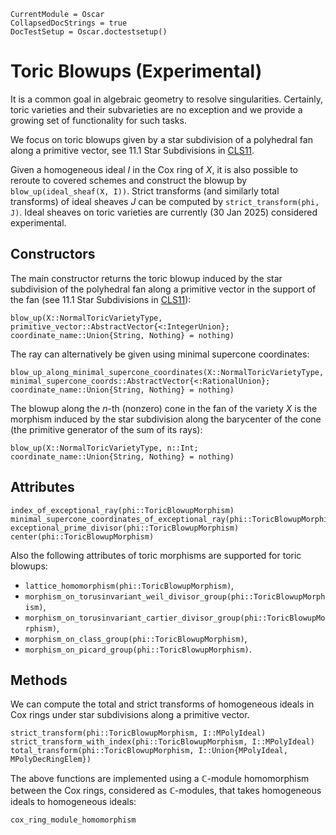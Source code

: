 ```@meta
CurrentModule = Oscar
CollapsedDocStrings = true
DocTestSetup = Oscar.doctestsetup()
```

# Toric Blowups (Experimental)

It is a common goal in algebraic geometry to resolve singularities.
Certainly, toric varieties and their subvarieties are no exception and
we provide a growing set of functionality for such tasks.

We focus on toric blowups given by a star subdivision of a
polyhedral fan along a primitive vector, see 11.1 Star Subdivisions in
[CLS11](@cite).

Given a homogeneous ideal $I$ in the Cox ring of $X$, it is also possible to
reroute to covered schemes and construct the blowup by
`blow_up(ideal_sheaf(X, I))`.
Strict transforms (and similarly total transforms) of ideal sheaves $J$
can be computed by `strict_transform(phi, J)`.
Ideal sheaves on toric varieties are currently (30 Jan 2025) considered
experimental.


## Constructors

The main constructor returns the toric blowup induced by the star
subdivision of the polyhedral fan along a primitive vector in the
support of the fan (see 11.1 Star Subdivisions in [CLS11](@cite)):
```@docs
blow_up(X::NormalToricVarietyType, primitive_vector::AbstractVector{<:IntegerUnion}; coordinate_name::Union{String, Nothing} = nothing)
```
The ray can alternatively be given using minimal supercone coordinates:
```@docs
blow_up_along_minimal_supercone_coordinates(X::NormalToricVarietyType, minimal_supercone_coords::AbstractVector{<:RationalUnion}; coordinate_name::Union{String, Nothing} = nothing)
```
The blowup along the $n$-th (nonzero) cone in the fan of the variety $X$
is the morphism induced by the star subdivision along the barycenter of
the cone (the primitive generator of the sum of its rays):
```@docs
blow_up(X::NormalToricVarietyType, n::Int; coordinate_name::Union{String, Nothing} = nothing)
```


## Attributes

```@docs
index_of_exceptional_ray(phi::ToricBlowupMorphism)
minimal_supercone_coordinates_of_exceptional_ray(phi::ToricBlowupMorphism)
exceptional_prime_divisor(phi::ToricBlowupMorphism)
center(phi::ToricBlowupMorphism)
```
Also the following attributes of toric morphisms are supported for toric blowups:
- `lattice_homomorphism(phi::ToricBlowupMorphism)`,
- `morphism_on_torusinvariant_weil_divisor_group(phi::ToricBlowupMorphism)`,
- `morphism_on_torusinvariant_cartier_divisor_group(phi::ToricBlowupMorphism)`,
- `morphism_on_class_group(phi::ToricBlowupMorphism)`,
- `morphism_on_picard_group(phi::ToricBlowupMorphism)`.


## Methods

We can compute the total and strict transforms of homogeneous ideals in
Cox rings under star subdivisions along a primitive vector.
```@docs
strict_transform(phi::ToricBlowupMorphism, I::MPolyIdeal)
strict_transform_with_index(phi::ToricBlowupMorphism, I::MPolyIdeal)
total_transform(phi::ToricBlowupMorphism, I::Union{MPolyIdeal, MPolyDecRingElem})
```
The above functions are implemented using a $\mathbb{C}$-module
homomorphism between the Cox rings, considered as $\mathbb{C}$-modules,
that takes homogeneous ideals to homogeneous ideals:
```@docs
cox_ring_module_homomorphism
```

